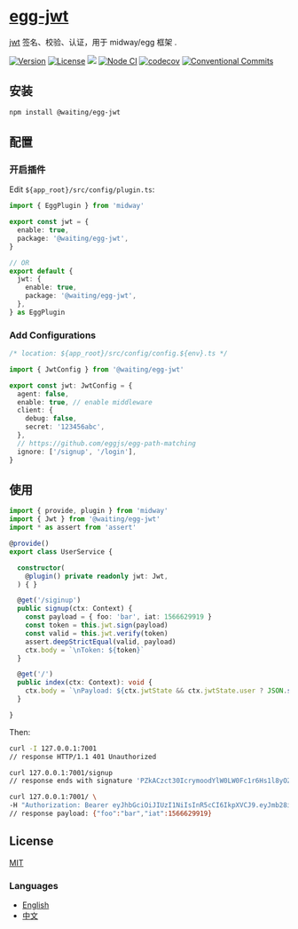 # [egg-jwt](https://waitingsong.github.io/egg-jwt/)

[jwt](https://www.npmjs.com/package/@waiting/egg-jwt) 签名、校验、认证，用于 midway/egg 框架 .


[![Version](https://img.shields.io/npm/v/@waiting/egg-jwt.svg)](https://www.npmjs.com/package/@waiting/egg-jwt)
[![License](https://img.shields.io/badge/license-MIT-blue.svg)](https://opensource.org/licenses/MIT)
![](https://img.shields.io/badge/lang-TypeScript-blue.svg)
[![Node CI](https://github.com/waitingsong/egg-jwt/workflows/ci/badge.svg)](https://github.com/waitingsong/egg-jwt/actions?query=workflow%3A%22ci%22)
[![codecov](https://codecov.io/gh/waitingsong/egg-jwt/branch/master/graph/badge.svg?token=oe8oDJp6Ol)](https://codecov.io/gh/waitingsong/egg-jwt)
[![Conventional Commits](https://img.shields.io/badge/Conventional%20Commits-1.0.0-yellow.svg)](https://conventionalcommits.org)


## 安装
```sh
npm install @waiting/egg-jwt
```


## 配置

### 开启插件

Edit `${app_root}/src/config/plugin.ts`:

```ts
import { EggPlugin } from 'midway'

export const jwt = {
  enable: true,
  package: '@waiting/egg-jwt',
}

// OR
export default {
  jwt: {
    enable: true,
    package: '@waiting/egg-jwt',
  },
} as EggPlugin
```

### Add Configurations

```ts
/* location: ${app_root}/src/config/config.${env}.ts */

import { JwtConfig } from '@waiting/egg-jwt'

export const jwt: JwtConfig = {
  agent: false,
  enable: true, // enable middleware
  client: {
    debug: false,
    secret: '123456abc',
  },
  // https://github.com/eggjs/egg-path-matching 
  ignore: ['/signup', '/login'],
}
```


## 使用

```ts
import { provide, plugin } from 'midway'
import { Jwt } from '@waiting/egg-jwt'
import * as assert from 'assert'

@provide()
export class UserService {

  constructor(
    @plugin() private readonly jwt: Jwt,
  ) { }

  @get('/siginup')
  public signup(ctx: Context) {
    const payload = { foo: 'bar', iat: 1566629919 }
    const token = this.jwt.sign(payload)
    const valid = this.jwt.verify(token)
    assert.deepStrictEqual(valid, payload)
    ctx.body = `\nToken: ${token}`
  }

  @get('/')
  public index(ctx: Context): void {
    ctx.body = `\nPayload: ${ctx.jwtState && ctx.jwtState.user ? JSON.stringify(ctx.jwtState.user) : 'Not found'}`
  }

}
```

Then:
```sh
curl -I 127.0.0.1:7001
// response HTTP/1.1 401 Unauthorized

curl 127.0.0.1:7001/signup
// response ends with signature 'PZkACzct30IcrymoodYlW0LW0Fc1r6Hs1l8yOZSeNpk'

curl 127.0.0.1:7001/ \
-H "Authorization: Bearer eyJhbGciOiJIUzI1NiIsInR5cCI6IkpXVCJ9.eyJmb28iOiJiYXIiLCJpYXQiOjE1NjY2Mjk5MTl9.PZkACzct30IcrymoodYlW0LW0Fc1r6Hs1l8yOZSeNpk"
// response payload: {"foo":"bar","iat":1566629919}
```


## License
[MIT](LICENSE)


### Languages
- [English](README.md)
- [中文](README.zh-CN.md)
